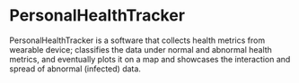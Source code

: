 # PersonalHealthTracker
PersonalHealthTracker is a software that collects health metrics from wearable device; classifies the data under normal and abnormal health metrics, and eventually plots it on a map and showcases the interaction and spread of abnormal (infected) data.

